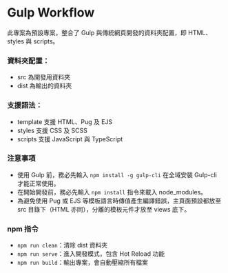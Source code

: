# Gulp Workflow

此專案為預設專案，整合了 Gulp 與傳統網頁開發的資料夾配置，即 HTML、styles 與 scripts。

### 資料夾配置：
- src  為開發用資料夾
- dist 為輸出的資料夾

### 支援語法：
- template 支援 HTML、Pug 及 EJS
- styles 支援 CSS 及 SCSS
- scripts 支援 JavaScript 與 TypeScript

### 注意事項
- 使用 Gulp 前，務必先輸入 `npm install -g gulp-cli` 在全域安裝 Gulp-cli 才能正常使用。
- 在開始開發前，務必先輸入 `npm install` 指令來載入 node_modules。
- 為避免使用 Pug 或 EJS 等模板語言時傳值產生編譯錯誤，主頁面預設都放至 src 目錄下（HTML 亦同），分離的模板元件才放至 views 底下。

### npm 指令
- `npm run clean`：清除 dist 資料夾
- `npm run serve`：進入開發模式，包含 Hot Reload 功能
- `npm run build`：輸出專案，會自動壓縮所有檔案
